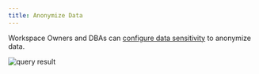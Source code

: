 ```yaml
---
title: Anonymize Data
---
```


Workspace Owners and DBAs can [configure data sensitivity](/docs/administration/anonymize-data) to anonymize data.

![query result](/docs/administration/anonymize-data/anonymize-data-masked.webp)
